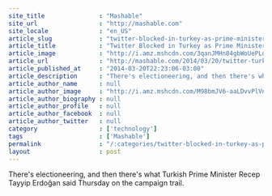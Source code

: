 ```yaml
---
site_title               : "Mashable"
site_url                 : "http://mashable.com"
site_locale              : "en_US"
article_slug             : "twitter-blocked-in-turkey-as-prime-minister-pledges-to-eradicate-it"
article_title            : "Twitter Blocked in Turkey as Prime Minister Pledges to 'Eradicate' It"
article_image            : "http://i.amz.mshcdn.com/3qanJMHn84gbWoUePLqA-_tnass=/1200x627/2014%2F03%2F21%2Ffe%2FAP290192112.6ff3b.jpg"
article_url              : "http://mashable.com/2014/03/20/twitter-turkey-blocked/"
article_published_at     : "2014-03-20T22:23:06-03:00"
article_description      : "There's electioneering, and then there's what Turkish Prime Minister Recep Tayyip Erdoğan said Thursday on the campaign trail."
article_author_name      : null
article_author_image     : "http://i.amz.mshcdn.com/M98bmJV6-aaLDvvPlVnNbaT8LRo=/90x90/2016%2F06%2F30%2Ff1%2F201507140cHeadshot_20.b2214.78bb0.jpg"
article_author_biography : null
article_author_profile   : null
article_author_facebook  : null
article_author_twitter   : null
category                 : ['technology']
tags                     : ['Mashable']
permalink                : "/:categories/twitter-blocked-in-turkey-as-prime-minister-pledges-to-eradicate-it/"
layout                   : post
---
```


There's electioneering, and then there's what Turkish Prime Minister Recep Tayyip Erdoğan said Thursday on the campaign trail.
